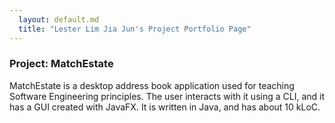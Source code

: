 ```yaml
---
  layout: default.md
  title: "Lester Lim Jia Jun's Project Portfolio Page"
---
```


### Project: MatchEstate

MatchEstate is a desktop address book application used for teaching Software Engineering principles. The user interacts with it using a CLI, and it has a GUI created with JavaFX. It is written in Java, and has about 10 kLoC.


